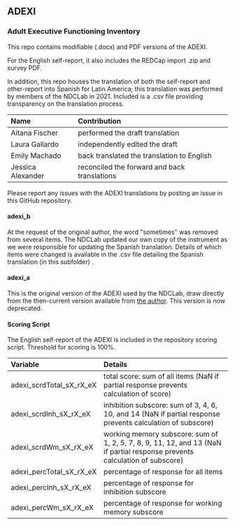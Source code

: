 ## ADEXI
### Adult Executive Functioning Inventory

This repo contains modifiable (.docx) and PDF versions of the ADEXI.

For the English self-report, it also includes the REDCap import .zip and survey PDF.

In addition, this repo houses the translation of both the self-report and other-report into Spanish for Latin America; this translation was performed by members of the NDCLab in 2021.  Included is a .csv file providing transparency on the translation process.

| Name | Contribution |
| :--  | :--  |
| Aitana Fischer | performed the draft translation |
| Laura Gallardo | independently edited the draft |
| Emily Machado | back translated the translation to English |
| Jessica Alexander | reconciled the forward and back translations |

Please report any issues with the ADEXI translations by posting an issue in this GitHub repository.


#### adexi_b
At the request of the original author, the word "sometimes" was removed from several items.  The NDCLab updated our own copy of the instrument as we were responsible for updating the Spanish translation. Details of which items were changed is available in the .csv file detailing the Spanish translation (in this subfolder) .


#### adexi_a
This is the original version of the ADEXI used by the NDCLab, draw directly from the then-current version available from [the author](https://chexi.se/).  This version is now deprecated.



#### Scoring Script
The English self-report of the ADEXI is included in the repository scoring script. Threshold for scoring is 100%.

| Variable | Details |
| :--  | :--  |
| adexi_scrdTotal_sX_rX_eX | total score: sum of all items (NaN if partial response prevents calculation of score) |
| adexi_scrdInh_sX_rX_eX | inhibition subscore: sum of 3, 4, 6, 10, and 14 (NaN if partial response prevents calculation of subscore) |
| adexi_scrdWm_sX_rX_eX | working memory subscore: sum of 1, 2, 5, 7, 8, 9, 11, 12, and 13 (NaN if partial response prevents calculation of subscore) |
| adexi_percTotal_sX_rX_eX | percentage of response for all items |
| adexi_percInh_sX_rX_eX | percentage of response for inhibition subscore |
| adexi_percWm_sX_rX_eX | percentage of response for working memory subscore |
